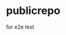 # publicrepo
for e2e test






















































































































































































































































































































































































































































































































































































































































































































































































































































































































































































































































